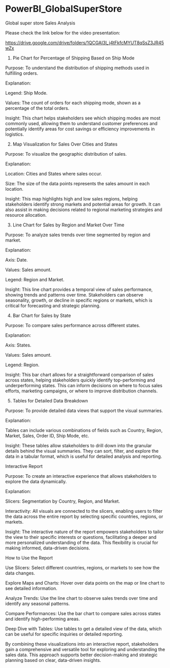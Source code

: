 # PowerBI_GlobalSuperStore
Global super store Sales Analysis

Please check the link below for the video presentation:

https://drive.google.com/drive/folders/1QCGAI3l_j4tFkfcMYUT8qSsZ3JR45wZx

1. Pie Chart for Percentage of Shipping Based on Ship Mode
 
Purpose: To understand the distribution of shipping methods used in fulfilling orders.

Explanation:

Legend: Ship Mode.

Values: The count of orders for each shipping mode, shown as a percentage of the total orders.

Insight: This chart helps stakeholders see which shipping modes are most commonly used, allowing them to understand customer preferences and potentially identify areas for cost savings or efficiency improvements in logistics.

2. Map Visualization for Sales Over Cities and States

Purpose: To visualize the geographic distribution of sales.

Explanation:

Location: Cities and States where sales occur.

Size: The size of the data points represents the sales amount in each location.

Insight: This map highlights high and low sales regions, helping stakeholders identify strong markets and potential areas for growth. It can also assist in making decisions related to regional marketing strategies and resource allocation.

3. Line Chart for Sales by Region and Market Over Time

Purpose: To analyze sales trends over time segmented by region and market.

Explanation:

Axis: Date.

Values: Sales amount.

Legend: Region and Market.

Insight: This line chart provides a temporal view of sales performance, showing trends and patterns over time. Stakeholders can observe seasonality, growth, or decline in specific regions or markets, which is critical for forecasting and strategic planning.

4. Bar Chart for Sales by State

Purpose: To compare sales performance across different states.

Explanation:

Axis: States.

Values: Sales amount.

Legend: Region.

Insight: This bar chart allows for a straightforward comparison of sales across states, helping stakeholders quickly identify top-performing and underperforming states. This can inform decisions on where to focus sales efforts, marketing campaigns, or where to improve distribution channels.

5. Tables for Detailed Data Breakdown

Purpose: To provide detailed data views that support the visual summaries.

Explanation:

Tables can include various combinations of fields such as Country, Region, Market, Sales, Order ID, Ship Mode, etc.

Insight: These tables allow stakeholders to drill down into the granular details behind the visual summaries. They can sort, filter, and explore the data in a tabular format, which is useful for detailed analysis and reporting.

Interactive Report

Purpose: To create an interactive experience that allows stakeholders to explore the data dynamically.

Explanation:

Slicers: Segmentation by Country, Region, and Market.

Interactivity: All visuals are connected to the slicers, enabling users to filter the data across the entire report by selecting specific countries, regions, or markets.

Insight: The interactive nature of the report empowers stakeholders to tailor the view to their specific interests or questions, facilitating a deeper and more personalized understanding of the data. This flexibility is crucial for making informed, data-driven decisions.

How to Use the Report

Use Slicers: Select different countries, regions, or markets to see how the data changes.

Explore Maps and Charts: Hover over data points on the map or line chart to see detailed information.

Analyze Trends: Use the line chart to observe sales trends over time and identify any seasonal patterns.

Compare Performances: Use the bar chart to compare sales across states and identify high-performing areas.

Deep Dive with Tables: Use tables to get a detailed view of the data, which can be useful for specific inquiries or detailed reporting.

By combining these visualizations into an interactive report, stakeholders gain a comprehensive and versatile tool for exploring and understanding the sales data. This approach supports better decision-making and strategic planning based on clear, data-driven insights.








